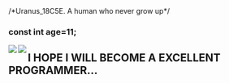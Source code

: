 <div>/*Uranus_18C5E. A human who never grow up*/</div>
<h3>const int age=11;</h3>
<p> </p>
<img   align="left" src="https://github-readme-stats.vercel.app/api/top-langs/?username=Uranus-18C5E&locale=en&line_height=45&theme=dark&langs_count=5"/>
<img   align="left" src="https://github-readme-stats.vercel.app/api?username=Uranus-18C5E&locale=en&line_height=33&show_icons=true&hide=&theme=dark&rank_icon=github"/>
<h2>I HOPE I WILL BECOME A EXCELLENT PROGRAMMER...</h2> 
